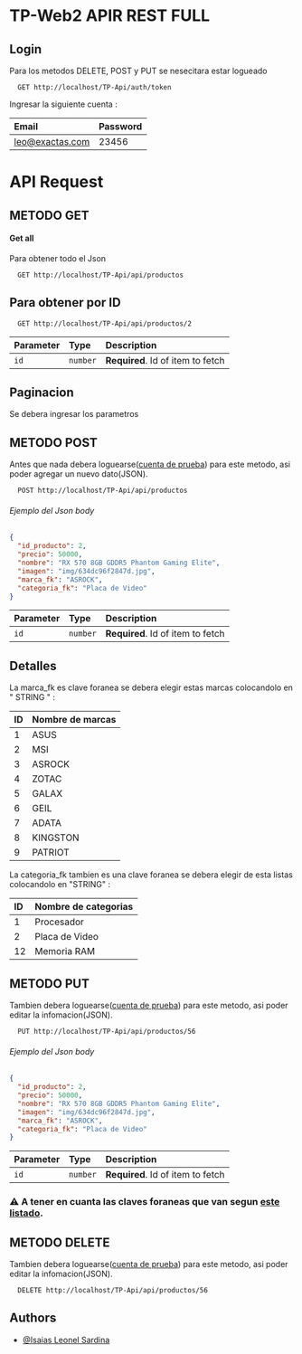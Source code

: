 # TP-Web2 APIR REST FULL

## Login

Para los metodos DELETE, POST y PUT se nesecitara estar logueado

```http
  GET http://localhost/TP-Api/auth/token
```

Ingresar la siguiente cuenta :

| Email           | Password |
| :-------------- | :------- |
| leo@exactas.com | 23456    |

# API Request

## METODO GET

#### Get all

Para obtener todo el Json

```http
  GET http://localhost/TP-Api/api/productos
```

## Para obtener por ID

```http
  GET http://localhost/TP-Api/api/productos/2
```

| Parameter | Type     | Description                       |
| :-------- | :------- | :-------------------------------- |
| `id`      | `number` | **Required**. Id of item to fetch |

## Paginacion

Se debera ingresar los parametros
<br>

## METODO POST

Antes que nada debera loguearse([cuenta de prueba](##Login)) para este metodo, asi poder agregar un nuevo dato(JSON).

```http
  POST http://localhost/TP-Api/api/productos
```

###### Ejemplo del Json body

```json
{
  "id_producto": 2,
  "precio": 50000,
  "nombre": "RX 570 8GB GDDR5 Phantom Gaming Elite",
  "imagen": "img/634dc96f2847d.jpg",
  "marca_fk": "ASROCK",
  "categoria_fk": "Placa de Video"
}
```

| Parameter | Type     | Description                       |
| :-------- | :------- | :-------------------------------- |
| `id`      | `number` | **Required**. Id of item to fetch |

## Detalles

La marca_fk es clave foranea se debera elegir estas marcas colocandolo en " STRING " :

| ID  | Nombre de marcas |
| :-- | :--------------- |
| 1   | ASUS             |
| 2   | MSI              |
| 3   | ASROCK           |
| 4   | ZOTAC            |
| 5   | GALAX            |
| 6   | GEIL             |
| 7   | ADATA            |
| 8   | KINGSTON         |
| 9   | PATRIOT          |

La categoria_fk tambien es una clave foranea se debera elegir de esta listas colocandolo en "STRING" :

| ID  | Nombre de categorias |
| :-- | :------------------- |
| 1   | Procesador           |
| 2   | Placa de Video       |
| 12  | Memoria RAM          |

## METODO PUT

Tambien debera loguearse([cuenta de prueba](##Login)) para este metodo, asi poder editar la infomacion(JSON).

```http
  PUT http://localhost/TP-Api/api/productos/56
```

###### Ejemplo del Json body

```json
{
  "id_producto": 2,
  "precio": 50000,
  "nombre": "RX 570 8GB GDDR5 Phantom Gaming Elite",
  "imagen": "img/634dc96f2847d.jpg",
  "marca_fk": "ASROCK",
  "categoria_fk": "Placa de Video"
}
```

| Parameter | Type     | Description                       |
| :-------- | :------- | :-------------------------------- |
| `id`      | `number` | **Required**. Id of item to fetch |

### ⚠ A tener en cuanta las claves foraneas que van segun [este listado](##Detalles).

## METODO DELETE

Tambien debera loguearse([cuenta de prueba](##Login)) para este metodo, asi poder editar la infomacion(JSON).

```http
  DELETE http://localhost/TP-Api/api/productos/56
```

## Authors

- [@Isaias Leonel Sardina](https://github.com/isaiasleonel)
